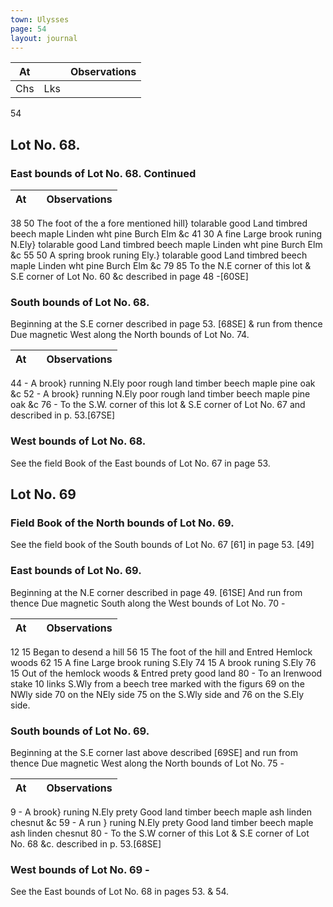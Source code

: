 ```yaml
---
town: Ulysses
page: 54
layout: journal
---
```


| At |    | Observations |
| -- | -- | ------------ |
| Chs | Lks | |

54

## Lot No. 68.

### East bounds of Lot No. 68. Continued

| At |    | Observations |
| -- | -- | ------------ |
38  50    The foot of the a fore mentioned hill} tolarable good Land timbred beech 
maple Linden wht pine Burch Elm &c
41  30    A fine Large brook runing N.Ely} tolarable good Land timbred beech 
maple Linden wht pine Burch Elm &c
55  50    A spring brook runing Ely.} tolarable good Land timbred beech 
maple Linden wht pine Burch Elm &c
79  85    To the N.E corner of this lot & S.E corner of Lot No. 60 &c described in 
page 48 -[60SE]

### South bounds of Lot No. 68.

Beginning at the S.E corner described in page 53. [68SE] & run from thence Due magnetic West along the North bounds of Lot No. 74.

| At |    | Observations |
| -- | -- | ------------ |
44  -    A brook} running N.Ely poor rough land timber beech maple pine oak &c
52  -    A brook} running N.Ely poor rough land timber beech maple pine oak &c
76  -    To the S.W. corner of this lot & S.E corner of Lot No. 67 and described in 
p. 53.[67SE]

### West bounds of Lot No. 68.

See the field Book of the East bounds of Lot No. 67 in page 53.

## Lot No. 69

### Field Book of the North bounds of Lot No. 69.

See the field book of the South bounds of Lot No. 67 [61] in page 53. [49]

### East bounds of Lot No. 69.

Beginning at the N.E corner described in page 49. [61SE] And run from thence Due magnetic South along the West bounds of Lot No. 70 -

| At |    | Observations |
| -- | -- | ------------ |
12  15    Began to desend a hill
56  15    The foot of the hill and Entred Hemlock woods
62  15    A fine Large brook runing S.Ely
74  15    A brook runing S.Ely
76  15    Out of the hemlock woods & Entred prety good land
80  -    To an Irenwood stake 10 links S.Wly from a beech tree marked with the figurs 69 
on the NWly side 70 on the NEly side 75 on the S.Wly side and 76 on the S.Ely side.

### South bounds of Lot No. 69.

Beginning at the S.E corner last above described [69SE] and run from thence Due magnetic West along the North bounds of Lot No. 75 -

| At |    | Observations |
| -- | -- | ------------ |
9  -    A brook} runing N.Ely prety Good land timber beech maple ash linden chesnut 
&c
59  -    A run } runing N.Ely prety Good land timber beech maple ash linden chesnut 
80  -    To the S.W corner of this Lot & S.E corner of Lot No. 68 &c. described in p. 
53.[68SE]

### West bounds of Lot No. 69 -

See the East bounds of Lot No. 68  in pages 53. & 54.